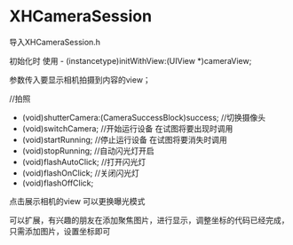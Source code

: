 # XHCameraSession
导入XHCameraSession.h 

初始化时 使用  - (instancetype)initWithView:(UIView *)cameraView;

参数传入要显示相机拍摄到内容的view；

//拍照
- (void)shutterCamera:(CameraSuccessBlock)success;
//切换摄像头
- (void)switchCamera;
//开始运行设备 在试图将要出现时调用
- (void)startRunning;
//停止运行设备 在试图将要消失时调用
- (void)stopRunning;
//自动闪光灯开启
- (void)flashAutoClick;
//打开闪光灯
- (void)flashOnClick;
//关闭闪光灯
- (void)flashOffClick;

点击展示相机的view 可以更换曝光模式

可以扩展，有兴趣的朋友在添加聚焦图片，进行显示，调整坐标的代码已经完成，只需添加图片，设置坐标即可
